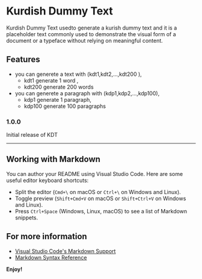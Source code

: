 # Kurdish Dummy Text

Kurdish Dummy Text usedto generate a kurish dummy text and it is a placeholder text commonly used to demonstrate the visual form of a document or a typeface without relying on meaningful content.

## Features

* you can generete a text with (kdt1,kdt2,...,kdt200 ),
    * kdt1 generate 1 word ,
    * kdt200 generate 200 words
* you can generete a paragraph with (kdp1,kdp2,...,kdp100),
    * kdp1 generate 1 paragraph,
    * kdp100 generate 100 paragraphs


### 1.0.0

Initial release of KDT

---

## Working with Markdown

You can author your README using Visual Studio Code. Here are some useful editor keyboard shortcuts:

* Split the editor (`Cmd+\` on macOS or `Ctrl+\` on Windows and Linux).
* Toggle preview (`Shift+Cmd+V` on macOS or `Shift+Ctrl+V` on Windows and Linux).
* Press `Ctrl+Space` (Windows, Linux, macOS) to see a list of Markdown snippets.

## For more information

* [Visual Studio Code's Markdown Support](http://code.visualstudio.com/docs/languages/markdown)
* [Markdown Syntax Reference](https://help.github.com/articles/markdown-basics/)

**Enjoy!**
